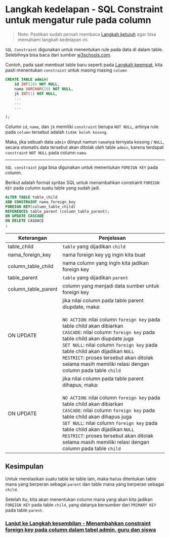 # Langkah kedelapan - SQL Constraint untuk mengatur rule pada column

> Note: Pastikan sudah pernah membaca [Langkah ketujuh](/steps/langkah7.md) agar bisa memahami langkah kedelapan ini.

`SQL Constraint` digunakan untuk menentukan rule pada data di dalam table. Selebihnya bisa baca dari sumber [w3schools.com](https://www.w3schools.com/sql/sql_constraints.asp).

Contoh, pada saat membuat table baru seperti pada [Langkah keempat](/steps/langkah4.md), kita pasti menentukan `constraint` untuk masing masing `column`

```sql
CREATE TABLE admin(
    id INT(10) NOT NULL,
    nama VARCHAR(20) NOT NULL,
    jk INT(1) NOT NULL,
    ...
    ...
    ...

);
```
Column `id`, `nama`, dan `jk` memiliki `constraint` berupa `NOT NULL`, artinya rule pada `column` tersebut adalah `tidak boleh kosong`.

Maka, jika sebuah data `admin` diinput namun `nama`nya ternyata kosong / `NULL`, secara otomatis data tersebut akan ditolak oleh table `admin`, karena terdapat `constraint` `NOT NULL` pada column `nama`.
___

`SQL constraint` juga bisa digunakan untuk menentukan `FOREIGN KEY` pada column.

Berikut adalah format syntax SQL untuk menambahkan constraint `FOREIGN KEY` pada column suatu table yang sudah jadi.

```sql
ALTER TABLE table_child
ADD CONSTRAINT nama_foreign_key
FOREIGN KEY(column_table_child)
REFERENCES table_parent (column_table_parent);
ON UPDATE CASCADE
ON DELETE CASDACE
;
```
|Keterangan|Penjelasan|
|-|-|
|table_child|`table` yang dijadikan `child`|
|nama_foreign_key|nama foreign key yg ingin kita buat|
|column_table_child|nama column yang ingin kita jadikan foreign key|
|table_parent|`table` yang dijadikan `parent`|
|column_table_parent|column yang menjadi data sumber untuk foreign key|
|ON UPDATE|jika nilai column pada table parent diupdate, maka:<br/><br/>`NO ACTION`: nilai column `foreign key` pada table child akan dibiarkan<br/>`CASCADE`: nilai column `foreign key` pada table child akan diupdate juga<br/>`SET NULL`: nilai column `foreign key` pada table child akan dijadikan `NULL`<br/>`RESTRICT`: proses tersebut akan ditolak selama masih memiliki relasi dengan column pada table `child`|
|ON UPDATE|jika nilai column pada table parent dihapus, maka:<br/><br/>`NO ACTION`: nilai column `foreign key` pada table child akan dibiarkan<br/>`CASCADE`: nilai column `foreign key` pada table child akan dihapus juga<br/>`SET NULL`: nilai column `foreign key` pada table child akan dijadikan `NULL`<br/>`RESTRICT`: proses tersebut akan ditolak selama masih memiliki relasi dengan column pada table `child`|


## Kesimpulan
Untuk merelasikan suatu table ke table lain, maka harus ditentukan table mana yang berperan sebagai `parent` dan table mana yang berperan sebagai `child`.

Setelah itu, kita akan menentukan column mana yang akan kita jadikan `FOREIGN KEY` pada table `child`, yang datanya bersumber dari `PRIMARY KEY` pada table `parent`.

### [Lanjut ke Langkah kesembilan - Menambahkan constraint foreign key pada column dalam tabel admin, guru dan siswa](/steps/langkah9.md)